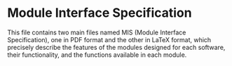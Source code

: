 # Module Interface Specification #

This file contains two main files named MIS (Module Interface Specification), one in PDF format and the other in LaTeX format, which precisely describe the features of the modules designed for each software, their functionality, and the functions available in each module.






